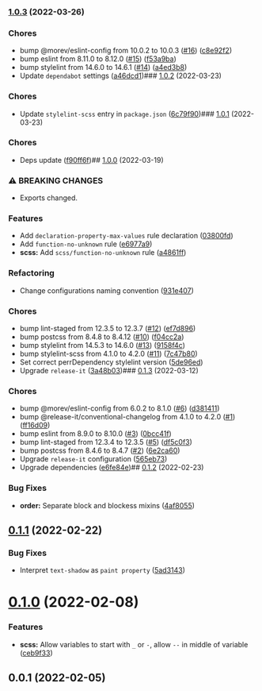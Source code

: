 

### [1.0.3](https://github.com/MorevM/stylelint-config/compare/v1.0.2...v1.0.3) (2022-03-26)


### Chores

* bump @morev/eslint-config from 10.0.2 to 10.0.3 ([#16](https://github.com/MorevM/stylelint-config/issues/16)) ([c8e92f2](https://github.com/MorevM/stylelint-config/commit/c8e92f23f6d3ad5a7defca9d48a79a14ff910a5c))
* bump eslint from 8.11.0 to 8.12.0 ([#15](https://github.com/MorevM/stylelint-config/issues/15)) ([f53a9ba](https://github.com/MorevM/stylelint-config/commit/f53a9ba2ab168f844359656b89ade58f8aa2d05a))
* bump stylelint from 14.6.0 to 14.6.1 ([#14](https://github.com/MorevM/stylelint-config/issues/14)) ([a4ed3b8](https://github.com/MorevM/stylelint-config/commit/a4ed3b891cc78309a575258946e6f3b50c96fd1e))
* Update `dependabot` settings ([a46dcd1](https://github.com/MorevM/stylelint-config/commit/a46dcd12078a9addcdb0b5336daf771518c31b70))### [1.0.2](https://github.com/MorevM/stylelint-config/compare/v1.0.1...v1.0.2) (2022-03-23)


### Chores

* Update `stylelint-scss` entry in `package.json` ([6c79f90](https://github.com/MorevM/stylelint-config/commit/6c79f90d174a25f97a0c9d54c8ee759ffab9ac1e))### [1.0.1](https://github.com/MorevM/stylelint-config/compare/v1.0.0...v1.0.1) (2022-03-23)


### Chores

* Deps update ([f90ff6f](https://github.com/MorevM/stylelint-config/commit/f90ff6f630acd7abe3a98c3866893ae99ab0dc8c))## [1.0.0](https://github.com/MorevM/stylelint-config/compare/v0.1.3...v1.0.0) (2022-03-19)


### ⚠ BREAKING CHANGES

* Exports changed.

### Features

* Add `declaration-property-max-values` rule declaration ([03800fd](https://github.com/MorevM/stylelint-config/commit/03800fda23e64e375ef378de3b541c0acfc4e1e1))
* Add `function-no-unknown` rule ([e6977a9](https://github.com/MorevM/stylelint-config/commit/e6977a9f6e1f74f6dd70b9cdb6e79c011363b536))
* **scss:** Add `scss/function-no-unknown` rule ([a4861ff](https://github.com/MorevM/stylelint-config/commit/a4861ff35af677cf28cdb15195c310ad6e66df99))


### Refactoring

* Change configurations naming convention ([931e407](https://github.com/MorevM/stylelint-config/commit/931e40734fd4a16f22df2a0b2ef53520ebf26383))


### Chores

* bump lint-staged from 12.3.5 to 12.3.7 ([#12](https://github.com/MorevM/stylelint-config/issues/12)) ([ef7d896](https://github.com/MorevM/stylelint-config/commit/ef7d896164a8b47d025499088d8ff2d0c83dcf75))
* bump postcss from 8.4.8 to 8.4.12 ([#10](https://github.com/MorevM/stylelint-config/issues/10)) ([f04cc2a](https://github.com/MorevM/stylelint-config/commit/f04cc2ad29752afb11fdef1722129dd9bfb86374))
* bump stylelint from 14.5.3 to 14.6.0 ([#13](https://github.com/MorevM/stylelint-config/issues/13)) ([9158f4c](https://github.com/MorevM/stylelint-config/commit/9158f4c1eb6d26fd64fbb2366ed95f6a4ae6744c))
* bump stylelint-scss from 4.1.0 to 4.2.0 ([#11](https://github.com/MorevM/stylelint-config/issues/11)) ([7c47b80](https://github.com/MorevM/stylelint-config/commit/7c47b80da7001e576f28a5f87b65bb8cdc86c27c))
* Set correct perrDependency stylelint version ([5de96ed](https://github.com/MorevM/stylelint-config/commit/5de96ed3241a0ddf20aa9a04e18070976749cf83))
* Upgrade `release-it` ([3a48b03](https://github.com/MorevM/stylelint-config/commit/3a48b033bc572d34bf01ec5fdf62c0d71806d85a))### [0.1.3](https://github.com/MorevM/stylelint-config/compare/v0.1.2...v0.1.3) (2022-03-12)


### Chores

* bump @morev/eslint-config from 6.0.2 to 8.1.0 ([#6](https://github.com/MorevM/stylelint-config/issues/6)) ([d381411](https://github.com/MorevM/stylelint-config/commit/d38141156c5b37e01132ac997e107504ed66683b))
* bump @release-it/conventional-changelog from 4.1.0 to 4.2.0 ([#1](https://github.com/MorevM/stylelint-config/issues/1)) ([ff16d09](https://github.com/MorevM/stylelint-config/commit/ff16d0936caa45040a677b13e7965a8c4c818d62))
* bump eslint from 8.9.0 to 8.10.0 ([#3](https://github.com/MorevM/stylelint-config/issues/3)) ([0bcc41f](https://github.com/MorevM/stylelint-config/commit/0bcc41fbed408992ce5e9c8c3b14e50a418c0ce2))
* bump lint-staged from 12.3.4 to 12.3.5 ([#5](https://github.com/MorevM/stylelint-config/issues/5)) ([df5c0f3](https://github.com/MorevM/stylelint-config/commit/df5c0f35a9b61bc33621cbc3e5e07fa7f35d78f8))
* bump postcss from 8.4.6 to 8.4.7 ([#2](https://github.com/MorevM/stylelint-config/issues/2)) ([6e2ca60](https://github.com/MorevM/stylelint-config/commit/6e2ca605f523571c19fa426506edf1540cee8a14))
* Upgrade `release-it` configuration ([565eb73](https://github.com/MorevM/stylelint-config/commit/565eb732a87e6f0ad0de23ddf64d93682dbccaa9))
* Upgrade dependencies ([e6fe84e](https://github.com/MorevM/stylelint-config/commit/e6fe84e06937117c883289a20ee877115679f989))## [0.1.2](https://github.com/MorevM/stylelint-config/compare/v0.1.1...v0.1.2) (2022-02-23)


### Bug Fixes

* **order:** Separate block and blockess mixins ([4af8055](https://github.com/MorevM/stylelint-config/commit/4af80559e8923155ef1f59a9d1dbd4ac3ae02e65))

## [0.1.1](https://github.com/MorevM/stylelint-config/compare/v0.1.0...v0.1.1) (2022-02-22)


### Bug Fixes

* Interpret `text-shadow` as `paint property` ([5ad3143](https://github.com/MorevM/stylelint-config/commit/5ad314320739f86ddf8ff4daef22edec1c1e5437))

# [0.1.0](https://github.com/MorevM/stylelint-config/compare/v0.0.1...v0.1.0) (2022-02-08)


### Features

* **scss:** Allow variables to start with `_` or `-`, allow `--` in middle of variable ([ceb9f33](https://github.com/MorevM/stylelint-config/commit/ceb9f33fd23b55c30021544c8b4af1a7f96f04fa))

## 0.0.1 (2022-02-05)